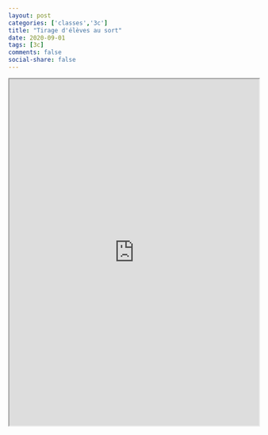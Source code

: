 ```yaml
---
layout: post 
categories: ['classes','3c']
title: "Tirage d'élèves au sort"
date: 2020-09-01
tags: [3c]
comments: false
social-share: false
---
```

<iframe height="700px" width="100%" src="https://repl.it/@moussatat/troisiemeC?lite=true&outputonly=1"></iframe>
